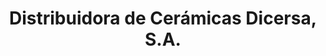 ---
title: "Distribuidora de Cerámicas Dicersa, S.A."
url: /guatire/distribuidora-de-ceramicas-dicersa-s-a/
shop: decoración interior
---